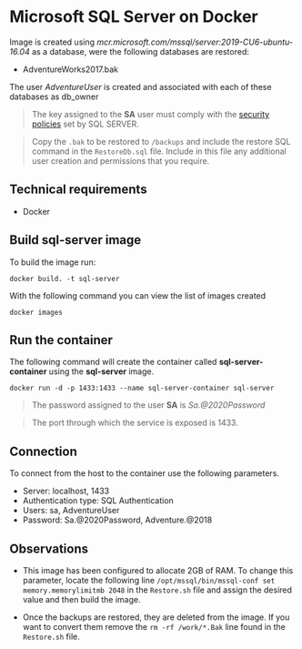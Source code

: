 # Microsoft SQL Server on Docker

Image is created using _mcr.microsoft.com/mssql/server:2019-CU6-ubuntu-16.04_ as a database, were the following databases are restored:

- AdventureWorks2017.bak

The user _AdventureUser_ is created and associated with each of these databases as db_owner

> The key assigned to the **SA** user must comply with the [security policies](https://docs.microsoft.com/en-us/sql/relational-databases/security/password-policy?view=sql-server-ver15) set by SQL SERVER.

> Copy the `.bak` to be restored to `/backups` and include the restore SQL command in the `RestoreDb.sql` file. Include in this file any additional user creation and permissions that you require.

## Technical requirements

- Docker

## Build sql-server image

To build the image run:

`docker build. -t sql-server`

With the following command you can view the list of images created

`docker images`

## Run the container

The following command will create the container called **sql-server-container** using the **sql-server** image.

`docker run -d -p 1433:1433 --name sql-server-container sql-server`

> The password assigned to the user **SA** is _Sa.@2020Password_

> The port through which the service is exposed is 1433.

## Connection

To connect from the host to the container use the following parameters.

- Server: localhost, 1433
- Authentication type: SQL Authentication
- Users: sa, AdventureUser
- Password: Sa.@2020Password, Adventure.@2018

## Observations

- This image has been configured to allocate 2GB of RAM. To change this parameter, locate the following line `/opt/mssql/bin/mssql-conf set memory.memorylimitmb 2048` in the `Restore.sh` file and assign the desired value and then build the image.

- Once the backups are restored, they are deleted from the image. If you want to convert them remove the `rm -rf /work/*.Bak` line found in the `Restore.sh` file.
